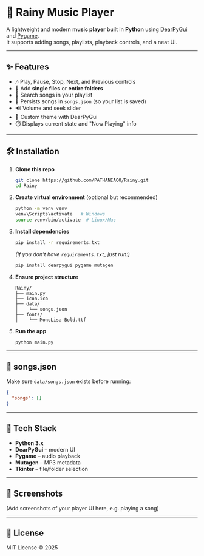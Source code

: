 # 🎵 Rainy Music Player  

A lightweight and modern **music player** built in **Python** using [DearPyGui](https://github.com/hoffstadt/DearPyGui) and [Pygame](https://www.pygame.org/).  
It supports adding songs, playlists, playback controls, and a neat UI.  

---

## ✨ Features
- 🎶 Play, Pause, Stop, Next, and Previous controls  
- 📂 Add **single files** or **entire folders**  
- 🔎 Search songs in your playlist  
- 💾 Persists songs in `songs.json` (so your list is saved)  
- 🔊 Volume and seek slider  
- 🎨 Custom theme with DearPyGui  
- ⏱️ Displays current state and "Now Playing" info  

---

## 🛠️ Installation

1. **Clone this repo**
   ```bash
   git clone https://github.com/PATHANIAOO/Rainy.git
   cd Rainy
   ```

2. **Create virtual environment** (optional but recommended)
   ```bash
   python -m venv venv
   venv\Scripts\activate   # Windows
   source venv/bin/activate  # Linux/Mac
   ```

3. **Install dependencies**
   ```bash
   pip install -r requirements.txt
   ```
   *(If you don’t have `requirements.txt`, just run:)*  
   ```bash
   pip install dearpygui pygame mutagen
   ```

4. **Ensure project structure**
   ```
   Rainy/
   ├── main.py
   ├── icon.ico
   ├── data/
   │    └── songs.json
   ├── fonts/
   │    └── MonoLisa-Bold.ttf
   ```

5. **Run the app**
   ```bash
   python main.py
   ```

---

## 📂 songs.json
Make sure `data/songs.json` exists before running:  
```json
{
  "songs": []
}
```

---

## 🎯 Tech Stack
- **Python 3.x**
- **DearPyGui** – modern UI  
- **Pygame** – audio playback  
- **Mutagen** – MP3 metadata  
- **Tkinter** – file/folder selection  

---

## 📸 Screenshots
(Add screenshots of your player UI here, e.g. playing a song)  

---

## 📜 License
MIT License © 2025  
